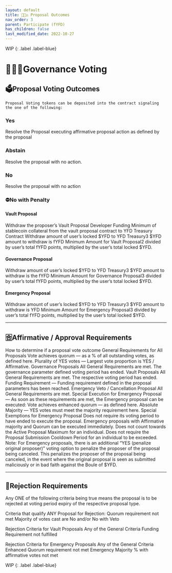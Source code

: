 ```yaml
---
layout: default
title: 🧑🏾‍⚖️ Proposal Outcomes
nav_order: 3
parent: Participate (fYFD)
has_children: false
last_modified_date: 2022-10-27
---
```



WIP
{: .label .label-blue}

# 🧑🏾‍⚖️Governance Voting

## 🗳️Proposal Voting Outcomes

	Proposal Voting tokens can be deposited into the contract signaling the one of the following:

### Yes
Resolve the Proposal executing affirmative proposal action as defined by the proposal


### Abstain
Resolve the proposal with no action.


### No
Resolve the proposal with no action


### ⛔No with Penalty

#### Vault Proposal
Withdraw the proposer’s Vault Proposal Developer Funding Minimum of stablecoin collateral from the vault proposal contract to YFD Treasury Contract
Withdraw amount of user’s locked $YFD to YFD Treasury3
$YFD amount to withdraw is fYFD Minimum Amount for Vault Proposal2 divided by user’s total fYFD points, multiplied by the user’s total locked $YFD.

#### Governance Proposal
Withdraw amount of user’s locked $YFD to YFD Treasury3
$YFD amount to withdraw is the fYFD Minimum Amount for Governance Proposal3 divided by user’s total fYFD points, multiplied by the user’s total locked $YFD.

#### Emergency Proposal
Withdraw amount of user’s locked $YFD to YFD Treasury3
$YFD amount to withdraw is YFD Minimum Amount for Emergency Proposal3 divided by user’s total fYFD points, multiplied by the user’s total locked $YFD.

***

## 🈴Affirmative / Approval Requirements
How to determine if a proposal vote outcome 
General Requirements for All Proposals
Vote achieves quorum — as a % of all outstanding votes, as defined here.
Plurality of YES votes — Largest vote proportion is YES / Affirmative.
Governance Proposals
All General Requirements are met.
The governance parameter defined voting period has ended.
Vault Proposals
All General Requirements are met.
The respective voting period has ended.
Funding Requirement — 
Funding requirement defined in the proposal parameters has been reached.
Emergency Veto / Cancellation Proposal 
All General Requirements are met.
Special Execution for Emergency Proposal — As soon as these requirements are met, the Emergency proposal can be executed:
Vote achieves enhanced quorum — as defined here.
Absolute Majority — YES votes must meet the majority requirement here.
Special Exemptions for Emergency Proposal
Does not require its voting period to have ended to execute the proposal.
Emergency proposals with Affirmative majority and Quorum can be executed immediately.
Does not count towards the Active Proposal Maximum for an individual.
Does not require the Proposal Submission Cooldown Period for an individual to be exceeded.
Note: For Emergency proposals, there is an additional “YES (penalize original proposer)” voting option to penalize the proposer of the proposal being canceled.
This penalizes the proposer of the proposal being canceled, in the event where the original proposal is seen as submitted maliciously or in bad faith against the Boule of $YFD.

***

## 🙅Rejection Requirements
Any ONE of the following criteria being true means the proposal is to be rejected at voting period expiry of the respective proposal type.


Criteria that qualify ANY Proposal for Rejection:
Quorum requirement not met
Majority of votes cast are No and/or No with Veto

Rejection Criteria for Vault Proposals
Any of the General Criteria 
Funding Requirement not fulfilled

Rejection Criteria for Emergency Proposals
Any of the General Criteria 
Enhanced Quorum requirement not met
Emergency Majority % with affirmative votes not met

WIP
{: .label .label-blue}
